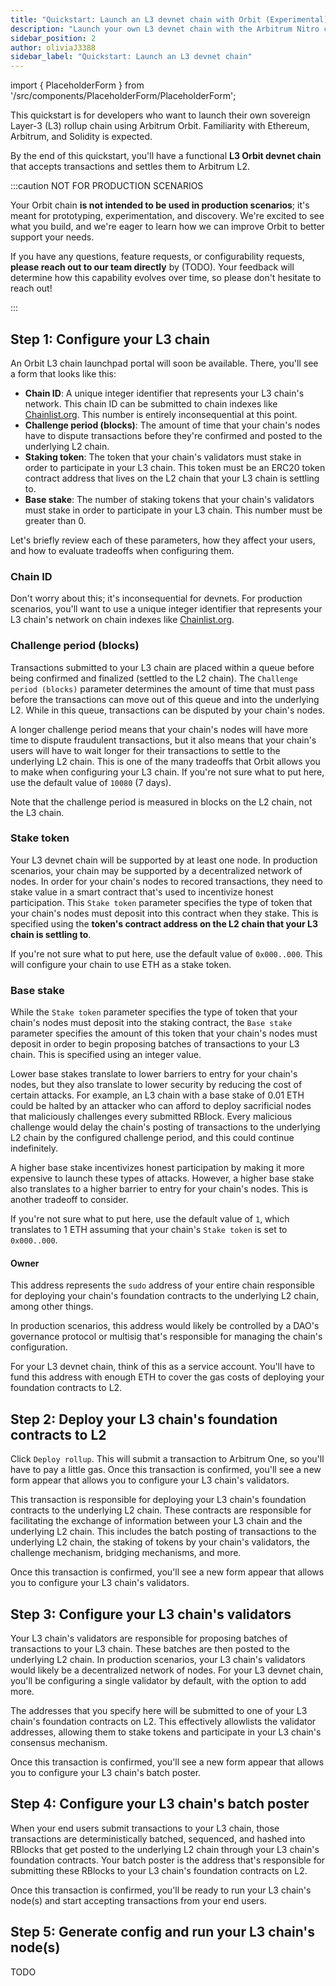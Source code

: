 ```yaml
---
title: "Quickstart: Launch an L3 devnet chain with Orbit (Experimental)"
description: "Launch your own L3 devnet chain with the Arbitrum Nitro codebase's new license. Settle to Arbitrum's L2 chains via bridge contracts on the underlying L2 chain (One or Nova). No need for permission from the Arbitrum DAO or Offchain Labs to create your L3. Modify the Nitro codebase freely for your L3. Stay tuned for more information."
sidebar_position: 2
author: oliviaJ3388
sidebar_label: "Quickstart: Launch an L3 devnet chain"
---
```


import { PlaceholderForm } from '/src/components/PlaceholderForm/PlaceholderForm';

<!-- import PublicPreviewBannerPartial from '../partials/_public-preview-banner-partial.md'; 

<PublicPreviewBannerPartial /> -->

This quickstart is for developers who want to launch their own sovereign Layer-3 (L3) rollup chain using Arbitrum Orbit. Familiarity with Ethereum, Arbitrum, and Solidity is expected.

<!-- If you're new to Arbitrum or Arbitrum Orbit, consider reviewing [A gentle introduction to Arbitrum Orbit](./orbit-gentle-introduction.md) before proceeding. -->

By the end of this quickstart, you'll have a functional **L3 Orbit devnet chain** that accepts transactions and settles them to Arbitrum L2.

:::caution NOT FOR PRODUCTION SCENARIOS

Your Orbit chain **is not intended to be used in production scenarios**; it's meant for prototyping, experimentation, and discovery. We're excited to see what you build, and we're eager to learn how we can improve Orbit to better support your needs.

If you have any questions, feature requests, or configurability requests, **please reach out to our team directly** by (TODO). Your feedback will determine how this capability evolves over time, so please don't hesitate to reach out!

:::


## Step 1: Configure your L3 chain

An Orbit L3 chain launchpad portal will soon be available. There, you'll see a form that looks like this:

<PlaceholderForm id="foo" inputs="Chain ID, Challenge period, Staking token (0x... address), Base stake" />

- **Chain ID**: A unique integer identifier that represents your L3 chain's network. This chain ID can be submitted to chain indexes like [Chainlist.org](http://chainlist.org). This number is entirely inconsequential at this point.
- **Challenge period (blocks)**: The amount of time that your chain's nodes have to dispute transactions before they're confirmed and posted to the underlying L2 chain.
- **Staking token**: The token that your chain's validators must stake in order to participate in your L3 chain. This token must be an <a data-quicklook-from='erc-20-token'>ERC20</a> token contract address that lives on the L2 chain that your L3 chain is settling to.
- **Base stake**: The number of staking tokens that your chain's validators must stake in order to participate in your L3 chain. This number must be greater than 0.

Let's briefly review each of these parameters, how they affect your users, and how to evaluate tradeoffs when configuring them.

### Chain ID

Don't worry about this; it's inconsequential for devnets. For production scenarios, you'll want to use a unique integer identifier that represents your L3 chain's network on chain indexes like [Chainlist.org](http://chainlist.org).


### Challenge period (blocks)

Transactions submitted to your L3 chain are placed within a queue before being confirmed and finalized (settled to the L2 chain). The `Challenge period (blocks)` parameter determines the amount of time that must pass before the transactions can move out of this queue and into the underlying L2. While in this queue, transactions can be disputed by your chain's nodes.

A longer challenge period means that your chain's nodes will have more time to dispute fraudulent transactions, but it also means that your chain's users will have to wait longer for their transactions to settle to the underlying L2 chain. This is one of the many tradeoffs that Orbit allows you to make when configuring your L3 chain. If you're not sure what to put here, use the default value of `10080` (7 days).

Note that the challenge period is measured in blocks on the L2 chain, not the L3 chain.


### Stake token

Your L3 devnet chain will be supported by at least one node. In production scenarios, your chain may be supported by a decentralized network of nodes. In order for your chain's nodes to recored transactions, they need to stake value in a smart contract that's used to incentivize honest participation. This `Stake token` parameter specifies the type of token that your chain's nodes must deposit into this contract when they stake. This is specified using the **token's contract address on the L2 chain that your L3 chain is settling to**.

If you're not sure what to put here, use the default value of `0x000..000`. This will configure your chain to use ETH as a stake token.


### Base stake

While the `Stake token` parameter specifies the type of token that your chain's nodes must deposit into the staking contract, the `Base stake` parameter specifies the amount of this token that your chain's nodes must deposit in order to begin proposing batches of transactions to your L3 chain. This is specified using an integer value.

Lower base stakes translate to lower barriers to entry for your chain's nodes, but they also translate to lower security by reducing the cost of certain attacks. For example, an L3 chain with a base stake of 0.01 ETH could be halted by an attacker who can afford to deploy sacrificial nodes that maliciously challenges every submitted RBlock. Every malicious challenge would delay the chain's posting of transactions to the underlying L2 chain by the configured challenge period, and this could continue indefinitely.

A higher base stake incentivizes honest participation by making it more expensive to launch these types of attacks. However, a higher base stake also translates to a higher barrier to entry for your chain's nodes. This is another tradeoff to consider.

If you're not sure what to put here, use the default value of `1`, which translates to 1 ETH assuming that your chain's `Stake token` is set to `0x000..000`.


#### Owner

This address represents the `sudo` address of your entire chain responsible for deploying your chain's foundation contracts to the underlying L2 chain, among other things. 

In production scenarios, this address would likely be controlled by a DAO's governance protocol or multisig that's responsible for managing the chain's configuration.

For your L3 devnet chain, think of this as a service account. You'll have to fund this address with enough ETH to cover the gas costs of deploying your foundation contracts to L2.


## Step 2: Deploy your L3 chain's foundation contracts to L2

Click `Deploy rollup`. This will submit a transaction to Arbitrum One, so you'll have to pay a little gas. Once this transaction is confirmed, you'll see a new form appear that allows you to configure your L3 chain's validators.

This transaction is responsible for deploying your L3 chain's foundation contracts to the underlying L2 chain. These contracts are responsible for facilitating the exchange of information between your L3 chain and the underlying L2 chain. This includes the batch posting of transactions to the underlying L2 chain, the staking of tokens by your chain's validators, the challenge mechanism, bridging mechanisms, and more.

Once this transaction is confirmed, you'll see a new form appear that allows you to configure your L3 chain's validators.


## Step 3: Configure your L3 chain's validators

Your L3 chain's validators are responsible for proposing batches of transactions to your L3 chain. These batches are then posted to the underlying L2 chain. In production scenarios, your L3 chain's validators would likely be a decentralized network of nodes. For your L3 devnet chain, you'll be configuring a single validator by default, with the option to add more.

The addresses that you specify here will be submitted to one of your L3 chain's foundation contracts on L2. This effectively allowlists the validator addresses, allowing them to stake tokens and participate in your L3 chain's consensus mechanism.

Once this transaction is confirmed, you'll see a new form appear that allows you to configure your L3 chain's batch poster.


## Step 4: Configure your L3 chain's batch poster

When your end users submit transactions to your L3 chain, those transactions are deterministically batched, sequenced, and hashed into RBlocks that get posted to the underlying L2 chain through your L3 chain's foundation contracts. Your batch poster is the address that's responsible for submitting these RBlocks to your L3 chain's foundation contracts on L2.

Once this transaction is confirmed, you'll be ready to run your L3 chain's node(s) and start accepting transactions from your end users.


## Step 5: Generate config and run your L3 chain's node(s)

TODO